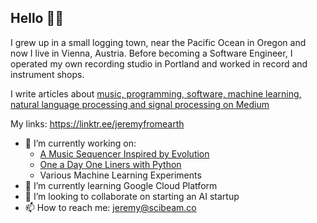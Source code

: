 ## Hello 🤘🏻
I grew up in a small logging town, near the Pacific Ocean in Oregon and now I live in Vienna, Austria. Before becoming a Software Engineer, I operated my own recording studio in Portland and worked in record and instrument shops.

I write articles about [music, programming, software, machine learning, natural language processing and signal processing on Medium](https://medium.com/@jeremyfromearth/one-a-day-one-liners-with-python-2b2147611c6)

My links:
https://linktr.ee/jeremyfromearth

- 🔭 I’m currently working on:
  - [A Music Sequencer Inspired by Evolution](https://jeremyfromearth.medium.com/new-project-genome-audio-tool-2bc7da4f2723)
  - [One a Day One Liners with Python](https://github.com/jeremyfromearth/one-a-day-one-liners-python)
  - Various Machine Learning Experiments
- 🌱 I’m currently learning Google Cloud Platform
- 👯 I’m looking to collaborate on starting an AI startup
- 📫 How to reach me: jeremy@scibeam.co
